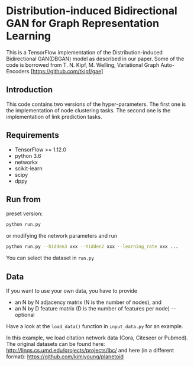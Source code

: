 # Distribution-induced Bidirectional GAN for Graph Representation Learning

This is a TensorFlow implementation of the Distribution-induced Bidirectional GAN(DBGAN) model as described in our paper.
Some of the code is borrowed from T. N. Kipf, M. Welling, Variational Graph Auto-Encoders [https://github.com/tkipf/gae]

## Introduction
This code contains two versions of the hyper-parameters. The first one is the implementation of node clustering tasks. The second one is the implementation of link prediction tasks.

## Requirements
* TensorFlow >= 1.12.0
* python 3.6
* networkx
* scikit-learn
* scipy
* dppy

## Run from
preset version:
```bash
python run.py
```
or modifying the network parameters and run
```bash
python run.py --hidden3 xxx --hidden2 xxx --learning_rate xxx ...
```

You can select the dataset in ```run.py```

## Data

If you want to use your own data, you have to provide 
* an N by N adjacency matrix (N is the number of nodes), and
* an N by D feature matrix (D is the number of features per node) -- optional

Have a look at the `load_data()` function in `input_data.py` for an example.

In this example, we load citation network data (Cora, Citeseer or Pubmed). The original datasets can be found here: http://linqs.cs.umd.edu/projects/projects/lbc/ and here (in a different format): https://github.com/kimiyoung/planetoid
